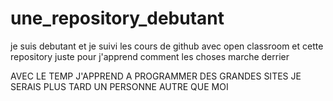 # une_repository_debutant
je suis debutant et je suivi les cours de github avec open classroom et cette repository juste pour j'apprend comment les choses marche derrier

AVEC LE TEMP J'APPREND A PROGRAMMER DES GRANDES SITES JE SERAIS PLUS TARD UN PERSONNE AUTRE QUE MOI 

